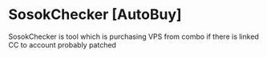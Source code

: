 # SosokChecker [AutoBuy]
SosokChecker is tool which is purchasing VPS from combo if there is linked CC to account
probably patched

